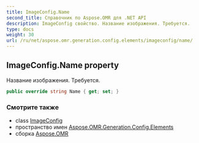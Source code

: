 ```yaml
---
title: ImageConfig.Name
second_title: Справочник по Aspose.OMR для .NET API
description: ImageConfig свойство. Название изображения. Требуется.
type: docs
weight: 30
url: /ru/net/aspose.omr.generation.config.elements/imageconfig/name/
---
```

## ImageConfig.Name property

Название изображения. Требуется.

```csharp
public override string Name { get; set; }
```

### Смотрите также

* class [ImageConfig](../)
* пространство имен [Aspose.OMR.Generation.Config.Elements](../../imageconfig/)
* сборка [Aspose.OMR](../../../)


